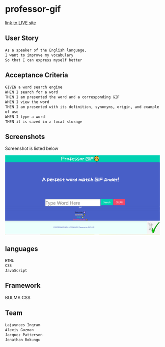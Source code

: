 # professor-gif

[link to LIVE site]()

## User Story 

```
As a speaker of the English language,
I want to improve my vocabulary
So that I can express myself better

```

## Acceptance Criteria 

```
GIVEN a word search engine 
WHEN I search for a word 
THEN I am presented the word and a corresponding GIF
WHEN I view the word
THEN I am presented with its definition, synonyms, origin, and example of use
WHEN I type a word
THEN it is saved in a local storage

```


## Screenshots 
Screenshot is listed below 

![site screenshot](assets/images/sitescreenshot.png)


## languages 

```
HTML
CSS
JavaScript

```



## Framework

BULMA CSS

## Team

```
Lajaynees Ingram
Alexis Guzman
Jacquez Patterson
Jonathan Bokungu

```

